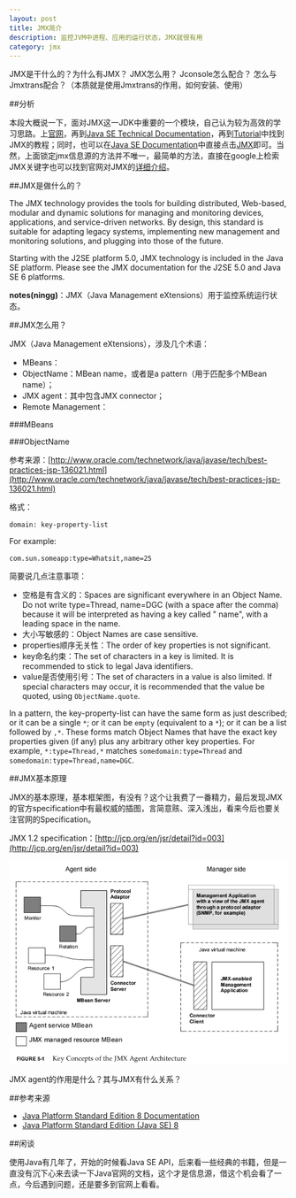 ```yaml
---
layout: post
title: JMX简介
description: 监控JVM中进程、应用的运行状态，JMX就很有用
category: jmx
---
```



JMX是干什么的？为什么有JMX？
JMX怎么用？
Jconsole怎么配合？
怎么与Jmxtrans配合？（本质就是使用Jmxtrans的作用，如何安装、使用）


##分析

本段大概说一下，面对JMX这一JDK中重要的一个模块，自己认为较为高效的学习思路。上[官网][Java Platform Standard Ediditon Documentation]，再到[Java SE Technical Documentation][Java Platform Standard Edition (Java SE) 8]，再到[Tutorial][The Java Tutorials]中找到JMX的教程；同时，也可以在[Java SE Documentation][Java Platform Standard Edition 8 Documentation]中直接点击[JMX][JMX Guide]即可。当然，上面锁定jmx信息源的方法并不唯一，最简单的方法，直接在google上检索JMX关键字也可以找到官网对JMX的[详细介绍][JMX Technology Home Page]。




##JMX是做什么的？


The JMX technology provides the tools for building distributed, Web-based, modular and dynamic solutions for managing and monitoring devices, applications, and service-driven networks. By design, this standard is suitable for adapting legacy systems, implementing new management and monitoring solutions, and plugging into those of the future. 

Starting with the J2SE platform 5.0, JMX technology is included in the Java SE platform. Please see the JMX documentation for the J2SE 5.0 and Java SE 6 platforms.

**notes(ningg)**：JMX（Java Management eXtensions）用于监控系统运行状态。








##JMX怎么用？

JMX（Java Management eXtensions），涉及几个术语：


* MBeans：
* ObjectName：MBean name，或者是a pattern（用于匹配多个MBean name）；
* JMX agent：其中包含JMX connector；
* Remote Management：


###MBeans




###ObjectName


参考来源：[http://www.oracle.com/technetwork/java/javase/tech/best-practices-jsp-136021.html](http://www.oracle.com/technetwork/java/javase/tech/best-practices-jsp-136021.html)

格式：

	domain: key-property-list

For example:

	com.sun.someapp:type=Whatsit,name=25

简要说几点注意事项：

* 空格是有含义的：Spaces are significant everywhere in an Object Name. Do not write type=Thread, name=DGC (with a space after the comma) because it will be interpreted as having a key called "  name", with a leading space in the name.
* 大小写敏感的：Object Names are case sensitive.
* properties顺序无关性：The order of key properties is not significant. 
* key命名约束：The set of characters in a key is limited. It is recommended to stick to legal Java identifiers.
* value是否使用引号：The set of characters in a value is also limited. If special characters may occur, it is recommended that the value be quoted, using `ObjectName.quote`.

In a pattern, the key-property-list can have the same form as just described; or it can be a single `*`; or it can be `empty` (equivalent to a `*`); or it can be a list followed by `,*`. These forms match Object Names that have the exact key properties given (if any) plus any arbitrary other key properties. For example, `*:type=Thread,*` matches `somedomain:type=Thread` and `somedomain:type=Thread,name=DGC`.


##JMX基本原理

JMX的基本原理，基本框架图，有没有？这个让我费了一番精力，最后发现JMX的官方specification中有最权威的插图，言简意赅、深入浅出，看来今后也要关注官网的Specification。

JMX 1.2 specification：[http://jcp.org/en/jsr/detail?id=003](http://jcp.org/en/jsr/detail?id=003)


![](/images/intro-jmx/jmx-agent-arch.png)


JMX agent的作用是什么？其与JMX有什么关系？







##参考来源

* [Java Platform Standard Edition 8 Documentation][Java Platform Standard Edition 8 Documentation]
* [Java Platform Standard Edition (Java SE) 8][Java Platform Standard Edition (Java SE) 8]



##闲谈

使用Java有几年了，开始的时候看Java SE API，后来看一些经典的书籍，但是一直没有沉下心来去读一下Java官网的文档，这个才是信息源，借这个机会看了一点，今后遇到问题，还是要多到官网上看看。







[NingG]:    http://ningg.github.com  "NingG"




[Java Platform Standard Edition 8 Documentation]:		http://docs.oracle.com/javase/8/docs/
[Java Platform Standard Edition (Java SE) 8]:			http://docs.oracle.com/javase/8/
[Java Platform Standard Ediditon Documentation]:		http://www.oracle.com/technetwork/java/javase/documentation/index.html
[The Java Tutorials]:									http://docs.oracle.com/javase/tutorial/tutorialLearningPaths.html
[JMX Guide]:											http://docs.oracle.com/javase/8/docs/technotes/guides/jmx/index.html
[JMX Technology Home Page]:								http://www.oracle.com/technetwork/java/javase/tech/javamanagement-140525.html




